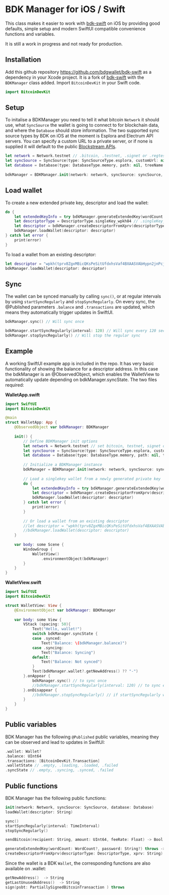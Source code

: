 # BDK Manager for iOS / Swift

This class makes it easier to work with [bdk-swift](https://github.com/bitcoindevkit/bdk-swift) on iOS by providing good defaults, simple setup and modern SwiftUI compatible convenience functions and variables.

It is still a work in progress and not ready for production.

## Installation

Add this github repository https://github.com/bdgwallet/bdk-swift as a dependency in your Xcode project.
It is a fork of [bdk-swift](https://github.com/bitcoindevkit/bdk-swift) with the `BDKManager` class added.
Import `BitcoinDevKit` in your Swift code.

```swift
import BitcoinDevKit
```

## Setup

To initalise a BDKManager you need to tell it what bitcoin `Network` it should use, what `SyncSource` the wallet is going to connect to for blockchain data, and where the `Database` should store information. The two supported sync source types by BDK on iOS at the moment is Esplora and Electrum API servers. You can specify a custom URL to a private server, or if none is supplied it will default to the public [Blockstream APIs](https://github.com/Blockstream/esplora/blob/master/API.md).

```swift
let network = Network.testnet // .bitcoin, .testnet, .signet or .regtest
let syncSource = SyncSource(type: SyncSourceType.esplora, customUrl: nil) // .esplora or .electrum, optional customUrl
let database = Database(type: DatabaseType.memory, path: nil, treeName: nil) // .memory or .disk, optional path and tree parameters
        
bdkManager = BDKManager.init(network: network, syncSource: syncSource, database: database)
```

## Load wallet

To create a new extended private key, descriptor and load the wallet:

```swift
do {
    let extendedKeyInfo = try bdkManager.generateExtendedKey(wordCount: nil, password: nil) // optional password and wordCount (defaults to 12)
    let descriptorType = DescriptorType.singleKey_wpkh84 // .singleKey_wpkh84 is the only type defined so far
    let descriptor = bdkManager.createDescriptorFromXprv(descriptorType: DescriptorType.singleKey_wpkh84, xprv: extendedKeyInfo.xprv)
    bdkManager.loadWallet(descriptor: descriptor)
} catch let error {
    print(error)
}
```

To load a wallet from an existing descriptor:

```swift
let descriptor = "wpkh(tprv8ZgxMBicQKsPeSitUfdxhsVaf4BXAASVAbHypn2jnPcjmQZvqZYkeqx7EHQTWvdubTSDa5ben7zHC7sUsx4d8tbTvWdUtHzR8uhHg2CW7MT/*)"
bdkManager.loadWallet(descriptor: descriptor)
```

## Sync

The wallet can be synced manually by calling `sync()`, or at regular intervals by using `startSyncRegularly` and `stopSyncRegularly`.
On every sync, the @Published parameters `.balance` and `.transactions` are updated, which means they automatically trigger updates in SwiftUI.

```swift
bdkManager.sync() // Will sync once

bdkManager.startSyncRegularly(interval: 120) // Will sync every 120 seconds
bdkManager.stopSyncRegularly() // Will stop the regular sync
```

## Example

A working SwiftUI example app is included in the repo. It has very basic functionality of showing the balance for a descriptor address. In this case the bdkManager is an @ObservedObject, which enables the WalletView to automatically update depending on bdkManager.syncState. The two files required:

**WalletApp.swift**
```swift
import SwiftUI
import BitcoinDevKit

@main
struct WalletApp: App {
    @ObservedObject var bdkManager: BDKManager
    
    init() {
        // Define BDKManager init options
        let network = Network.testnet // set bitcoin, testnet, signet or regtest
        let syncSource = SyncSource(type: SyncSourceType.esplora, customUrl: nil) // set esplora or electrum, can take customUrl
        let database = Database(type: DatabaseType.memory, path: nil, treeName: nil) // set memory or disk, optional path and tree parameters
        
        // Initialize a BDKManager instance
        bdkManager = BDKManager.init(network: network, syncSource: syncSource, database: database)
        
        // Load a singlekey wallet from a newly generated private key
        do {
            let extendedKeyInfo = try bdkManager.generateExtendedKey(wordCount: nil, password: nil)
            let descriptor = bdkManager.createDescriptorFromXprv(descriptorType: DescriptorType.singleKey_wpkh84, xprv: extendedKeyInfo.xprv)
            bdkManager.loadWallet(descriptor: descriptor)
        } catch let error {
            print(error)
        }
        
        // Or load a wallet from an existing descriptor
        //let descriptor = "wpkh(tprv8ZgxMBicQKsPeSitUfdxhsVaf4BXAASVAbHypn2jnPcjmQZvqZYkeqx7EHQTWvdubTSDa5ben7zHC7sUsx4d8tbTvWdUtHzR8uhHg2CW7MT/*)"
        //bdkManager.loadWallet(descriptor: descriptor)
    }
    
    var body: some Scene {
        WindowGroup {
            WalletView()
                .environmentObject(bdkManager)
        }
    }
}
```

**WalletView.swift**
```swift
import SwiftUI
import BitcoinDevKit

struct WalletView: View {
    @EnvironmentObject var bdkManager: BDKManager
    
    var body: some View {
        VStack (spacing: 50){
            Text("Hello, wallet!")
            switch bdkManager.syncState {
            case .synced:
                Text("Balance: \(bdkManager.balance)")
            case .syncing:
                Text("Balance: Syncing")
            default:
                Text("Balance: Not synced")
            }
            Text(bdkManager.wallet?.getNewAddress() ?? "-")
        }.onAppear {
            bdkManager.sync() // to sync once
            //bdkManager.startSyncRegularly(interval: 120) // to sync every 120 seconds
        }.onDisappear {
            //bdkManager.stopSyncRegularly() // if startSyncRegularly was used
        }
    }
}
```

## Public variables

BDK Manager has the following `@Published` public variables, meaning they can be observed and lead to updates in SwiftUI:
```swift
.wallet: Wallet?
.balance: UInt64
.transactions: [BitcoinDevKit.Transaction]
.walletState // .empty, .loading, .loaded, .failed
.syncState // .empty, .syncing, .synced, .failed
```

## Public functions

BDK Manager has the following public functions:
```swift
init(network: Network, syncSource: SyncSource, database: Database)
loadWallet(descriptor: String)

sync()
startSyncRegularly(interval: TimeInterval)
stopSyncRegularly()

sendBitcoin(recipient: String, amount: UInt64, feeRate: Float) -> Bool

generateExtendedKey(wordCount: WordCount?, password: String?) throws -> ExtendedKeyInfo // Remove
createDescriptorFromXprv(descriptorType: DescriptorType, xprv: String) -> String
```

Since the wallet is a BDK `Wallet`, the corresponding functions are also available on .wallet:
```swift
getNewAddress()  -> String
getLastUnusedAddress()  -> String
sign(psbt: PartiallySignedBitcoinTransaction ) throws
```

